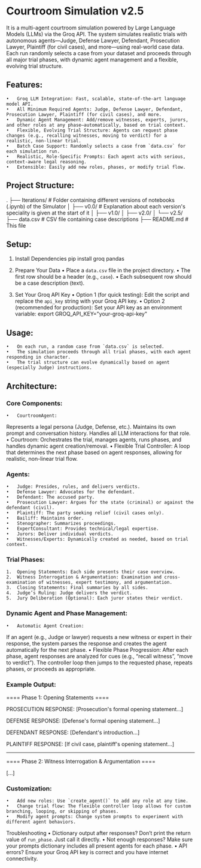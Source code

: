 # Courtroom Simulation v2.5
It is a multi-agent courtroom simulation powered by Large Language Models (LLMs) via the Groq API. The system simulates realistic trials with autonomous agents—Judge, Defense Lawyer, Defendant, Prosecution Lawyer, Plaintiff (for civil cases), and more—using real-world case data. Each run randomly selects a case from your dataset and proceeds through all major trial phases, with dynamic agent management and a flexible, evolving trial structure.

## Features:
	•	Groq LLM Integration: Fast, scalable, state-of-the-art language model API.
	•	All Minimum Required Agents: Judge, Defense Lawyer, Defendant, Prosecution Lawyer, Plaintiff (for civil cases), and more.
	•	Dynamic Agent Management: Add/remove witnesses, experts, jurors, and other roles at any phase—automatically, based on trial context.
	•	Flexible, Evolving Trial Structure: Agents can request phase changes (e.g., recalling witnesses, moving to verdict) for a realistic, non-linear trial.
	•	Batch Case Support: Randomly selects a case from `data.csv` for each simulation run.
	•	Realistic, Role-Specific Prompts: Each agent acts with serious, context-aware legal reasoning.
	•	Extensible: Easily add new roles, phases, or modify trial flow.


## Project Structure:
.
├── Iterations/                       # Folder containing different versions of notebooks (.ipynb) of the Simulator
│   ├── v0.0/                         # Explanation about each version's speciality is given at the start of it
│   ├── v1.0/
│   ├── v2.0/
│   └── v2.5/
├── data.csv                          # CSV file containing case descriptions
├── README.md                         # This file


## Setup:
1. Install Dependencies
pip install groq pandas

2. Prepare Your Data
	•	Place a `data.csv` file in the project directory.
	•	The first row should be a header (e.g., `case`).
	•	Each subsequent row should be a case description (text).
3. Set Your Groq API Key
	•	Option 1 (for quick testing):
Edit the script and replace the `api_key` string with your Groq API key.
	•	Option 2 (recommended for production):
Set your API key as an environment variable:
export GROQ_API_KEY="your-groq-api-key"

## Usage:
	•	On each run, a random case from `data.csv` is selected.
	•	The simulation proceeds through all trial phases, with each agent responding in character.
	•	The trial structure can evolve dynamically based on agent (especially Judge) instructions.

## Architecture:
### Core Components:
	•	CourtroomAgent:
Represents a legal persona (Judge, Defense, etc.). Maintains its own prompt and conversation history. Handles all LLM interactions for that role.
	•	Courtroom:
Orchestrates the trial, manages agents, runs phases, and handles dynamic agent creation/removal.
	•	Flexible Trial Controller:
A loop that determines the next phase based on agent responses, allowing for realistic, non-linear trial flow.

### Agents:
	•	Judge: Presides, rules, and delivers verdicts.
	•	Defense Lawyer: Advocates for the defendant.
	•	Defendant: The accused party.
	•	Prosecution Lawyer: Argues for the state (criminal) or against the defendant (civil).
	•	Plaintiff: The party seeking relief (civil cases only).
	•	Bailiff: Maintains order.
    •	Stenographer: Summarizes proceedings.
	•	ExpertConsultant: Provides technical/legal expertise.
	•	Jurors: Deliver individual verdicts.
	•	Witnesses/Experts: Dynamically created as needed, based on trial context.

### Trial Phases:
	1.	Opening Statements: Each side presents their case overview.
	2.	Witness Interrogation & Argumentation: Examination and cross-examination of witnesses, expert testimony, and argumentation.
	3.	Closing Statements: Final summaries by all sides.
	4.	Judge’s Ruling: Judge delivers the verdict.
	5.	Jury Deliberation (Optional): Each juror states their verdict.

### Dynamic Agent and Phase Management:
	•	Automatic Agent Creation:
If an agent (e.g., Judge or lawyer) requests a new witness or expert in their response, the system parses the response and creates the agent automatically for the next phase.
	•	Flexible Phase Progression:
After each phase, agent responses are analyzed for cues (e.g., “recall witness”, “move to verdict”). The controller loop then jumps to the requested phase, repeats phases, or proceeds as appropriate.


### Example Output:
==== Phase 1: Opening Statements ====

PROSECUTION RESPONSE:
[Prosecution's formal opening statement...]

DEFENSE RESPONSE:
[Defense's formal opening statement...]

DEFENDANT RESPONSE:
[Defendant's introduction...]

PLAINTIFF RESPONSE:
[If civil case, plaintiff's opening statement...]

------------------------------------------------------------

==== Phase 2: Witness Interrogation & Argumentation ====

[...]

### Customization:
	•	Add new roles: Use `create_agent()` to add any role at any time.
	•	Change trial flow: The flexible controller loop allows for custom branching, looping, or skipping of phases.
	•	Modify agent prompts: Change system prompts to experiment with different agent behaviors.
Troubleshooting
	•	Dictionary output after responses?
Don’t print the return value of `run_phase`. Just call it directly.
	•	Not enough responses?
Make sure your prompts dictionary includes all present agents for each phase.
	•	API errors?
Ensure your Groq API key is correct and you have internet connectivity.
